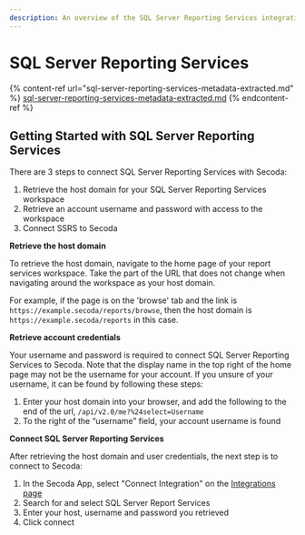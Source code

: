 ```yaml
---
description: An overview of the SQL Server Reporting Services integration with Secoda
---
```


# SQL Server Reporting Services

{% content-ref url="sql-server-reporting-services-metadata-extracted.md" %}
[sql-server-reporting-services-metadata-extracted.md](sql-server-reporting-services-metadata-extracted.md)
{% endcontent-ref %}

## Getting Started with SQL Server Reporting Services

There are 3 steps to connect SQL Server Reporting Services with Secoda:

1. Retrieve the host domain for your SQL Server Reporting Services workspace&#x20;
2. Retrieve an account username and password with access to the workspace
3. Connect SSRS to Secoda

**Retrieve the host domain**

To retrieve the host domain, navigate to the home page of your report services workspace. Take the part of the URL that does not change when navigating around the workspace as your host domain.

For example, if the page is on the 'browse' tab and the link is `https://example.secoda/reports/browse`, then the host domain is `https://example.secoda/reports` in this case.

**Retrieve account credentials**

Your username and password is required to connect SQL Server Reporting Services to Secoda. Note that the display name in the top right of the home page may not be the username for your account. If you unsure of your username, it can be found by following these steps:

1. Enter your host domain into your browser, and add the following to the end of the url, `/api/v2.0/me?%24select=Username`
2. To the right of the “username” field, your account username is found

**Connect SQL Server Reporting Services**

After retrieving the host domain and user credentials, the next step is to connect to Secoda:

1. In the Secoda App, select "Connect Integration" on the [Integrations page](https://app.secoda.co/integrations)
2. Search for and select SQL Server Report Services
3. Enter your host, username and password you retrieved
4. Click connect
